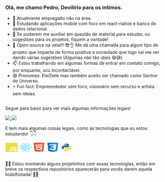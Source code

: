 ### Olá, me chamo Pedro, Devilirio para os intimos.

- 🔭 Atualmente empregado não na área.
- 🌱 Estudando aplicações mobile com foco em react-native e banco de dados relacional.
- 🤔 Se puderem me auxiliar em questão de material para estudar, ou sugestões para os projetos, fiquem a vontade!
- 💬 Open-source na veia!!! 😎👌 Me dá uma chamada para algum tipo de projeto que impacte de forma positiva a sociedade que logo vai me ver dando várias sugestões (Algumas não tão úteis 😅😅)
- 📫 Estou trabalhando em algumas formas de entrar em contato comigo, por enquanto, sou incontáctável.
- 😄 Pronomes: Ele/Dele mas também aceito ser chamado como Senhor do Universo.
- ⚡ Fun fact: Empreendedor sem foco, visionário sem recurso e artista sem ideias.

##

Segue para baixo para ver mais algumas informações legais!

<div>
  <a href="https://github.com/PedroDevilirio">
  <img height="140em" src="https://github-readme-stats.vercel.app/api?username=pedrodevilirio&show_icons=true&theme=darcula&include_all_commits=true&count_private=true"/>
  <img height="140em" src="https://github-readme-stats.vercel.app/api/top-langs/?username=pedrodevilirio&layout=compact&langs_count=7&theme=darcula"/>
  </a>
</div>

E tem mais algumas coisas legais, como as tecnologias que eu estou estudando! 👇👇

<div display='inline-block'>
  <img align="center" alt="Devi-Js" height="30" width="40" src="https://raw.githubusercontent.com/devicons/devicon/master/icons/javascript/javascript-plain.svg">
  <img align="center" alt="Devi-React" height="30" width="40" src="https://raw.githubusercontent.com/devicons/devicon/master/icons/react/react-original.svg">
  <img align="center" alt="Devi-HTML" height="30" width="40" src="https://raw.githubusercontent.com/devicons/devicon/master/icons/html5/html5-original.svg">
  <img align="center" alt="Devi-CSS" height="30" width="40" src="https://raw.githubusercontent.com/devicons/devicon/master/icons/css3/css3-original.svg">
  <img align="center" alt="Devi-Python" height="30" width="40" src="https://raw.githubusercontent.com/devicons/devicon/master/icons/python/python-original.svg">
 </div>
 
 ##

👀👀 Estou montando alguns projetinhos com essas tecnologias, então em breve os respectivos repositórios aparecerão para vocês darem aquela bisbilhotada! 👀👀
 

